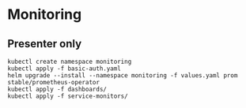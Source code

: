 # Monitoring

## Presenter only

```
kubectl create namespace monitoring
kubectl apply -f basic-auth.yaml
helm upgrade --install --namespace monitoring -f values.yaml prom stable/prometheus-operator
kubectl apply -f dashboards/
kubectl apply -f service-monitors/
```
